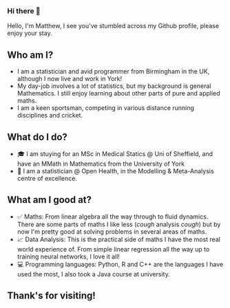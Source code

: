 ### Hi there 👋

Hello, I'm Matthew, I see you've stumbled across my Github profile, please enjoy your stay.

## Who am I? 

* I am a statistician and avid programmer from Birmingham in the UK, although I now live and work in York! 
* My day-job involves a lot of statistics, but my background is general Mathematics. I still enjoy learning about other parts
  of pure and applied maths.
* I am a keen sportsman, competing in various distance running disciplines and cricket.

## What do I do?

* 🎓 I am stuying for an MSc in Medical Statics @ Uni of Sheffield, and have an MMath in Mathematics from the University of York
* 🧬 I am a statistician @ Open Health, in the Modelling & Meta-Analysis centre of excellence. 

## What am I good at?

* ✅  Maths: From linear algebra all the way through to fluid dynamics. There are some parts of maths I like less (*cough* analysis *cough*) but by now I'm pretty    good at solving problems in several areas of maths.
* 📈  Data Analysis: This is the practical side of maths I have the most real world experience of. From simple linear regression all the way up to training neural networks, I love it all!
* 💻  Programming languages: Python, R and C++ are the languages I have used the most, I also took a Java course at university.

## Thank's for visiting!
